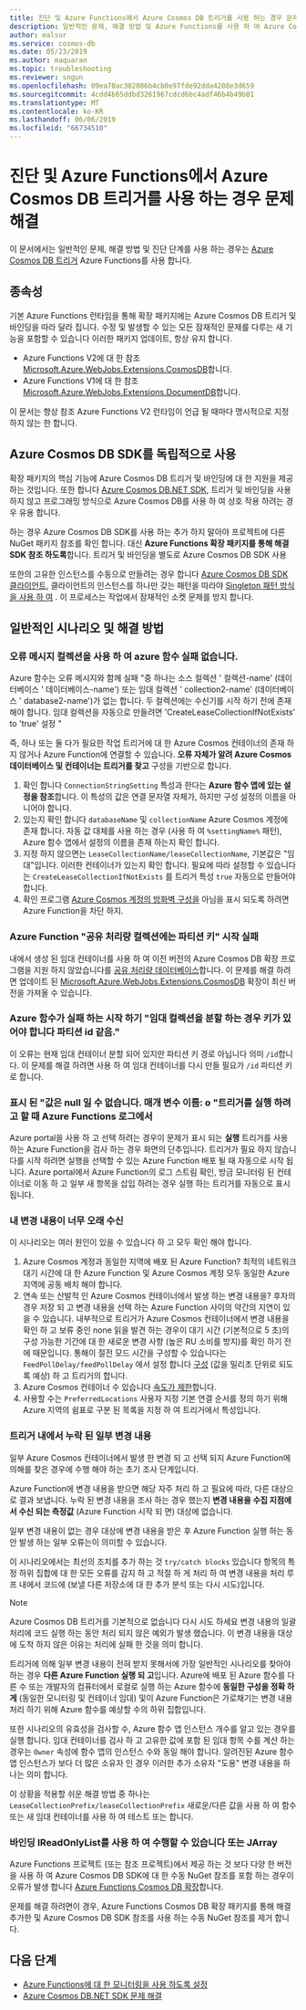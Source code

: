 ```yaml
---
title: 진단 및 Azure Functions에서 Azure Cosmos DB 트리거를 사용 하는 경우 문제 해결
description: 일반적인 문제, 해결 방법 및 Azure Functions를 사용 하 여 Azure Cosmos DB 트리거를 사용 하는 경우 진단 단계
author: ealsur
ms.service: cosmos-db
ms.date: 05/23/2019
ms.author: maquaran
ms.topic: troubleshooting
ms.reviewer: sngun
ms.openlocfilehash: 09ea70ac302806b4cb0e97fde92dda4208e3d659
ms.sourcegitcommit: 4cdd4b65ddbd3261967cdcd6bc4adf46b4b49b01
ms.translationtype: MT
ms.contentlocale: ko-KR
ms.lasthandoff: 06/06/2019
ms.locfileid: "66734510"
---
```

# <a name="diagnose-and-troubleshoot-issues-when-using-azure-cosmos-db-trigger-in-azure-functions"></a>진단 및 Azure Functions에서 Azure Cosmos DB 트리거를 사용 하는 경우 문제 해결

이 문서에서는 일반적인 문제, 해결 방법 및 진단 단계를 사용 하는 경우는 [Azure Cosmos DB 트리거](change-feed-functions.md) Azure Functions를 사용 합니다.

## <a name="dependencies"></a>종속성

기본 Azure Functions 런타임을 통해 확장 패키지에는 Azure Cosmos DB 트리거 및 바인딩을 따라 달라 집니다. 수정 및 발생할 수 있는 모든 잠재적인 문제를 다루는 새 기능을 포함할 수 있습니다 이러한 패키지 업데이트, 항상 유지 합니다.

* Azure Functions V2에 대 한 참조 [Microsoft.Azure.WebJobs.Extensions.CosmosDB](https://www.nuget.org/packages/Microsoft.Azure.WebJobs.Extensions.CosmosDB)합니다.
* Azure Functions V1에 대 한 참조 [Microsoft.Azure.WebJobs.Extensions.DocumentDB](https://www.nuget.org/packages/Microsoft.Azure.WebJobs.Extensions.DocumentDB)합니다.

이 문서는 항상 참조 Azure Functions V2 런타임이 언급 될 때마다 명시적으로 지정 하지 않는 한 합니다.

## <a name="consume-the-azure-cosmos-db-sdk-independently"></a>Azure Cosmos DB SDK를 독립적으로 사용

확장 패키지의 핵심 기능에 Azure Cosmos DB 트리거 및 바인딩에 대 한 지원을 제공 하는 것입니다. 또한 합니다 [Azure Cosmos DB.NET SDK](sql-api-sdk-dotnet-core.md), 트리거 및 바인딩을 사용 하지 않고 프로그래밍 방식으로 Azure Cosmos DB를 사용 하 여 상호 작용 하려는 경우 유용 합니다.

하는 경우 Azure Cosmos DB SDK를 사용 하는 추가 하지 말아야 프로젝트에 다른 NuGet 패키지 참조를 확인 합니다. 대신 **Azure Functions 확장 패키지를 통해 해결 SDK 참조 하도록**합니다. 트리거 및 바인딩을 별도로 Azure Cosmos DB SDK 사용

또한의 고유한 인스턴스를 수동으로 만들려는 경우 합니다 [Azure Cosmos DB SDK 클라이언트](./sql-api-sdk-dotnet-core.md), 클라이언트의 인스턴스를 하나만 갖는 패턴을 따라야 [Singleton 패턴 방식을 사용 하 여](../azure-functions/manage-connections.md#documentclient-code-example-c) . 이 프로세스는 작업에서 잠재적인 소켓 문제를 방지 합니다.

## <a name="common-scenarios-and-workarounds"></a>일반적인 시나리오 및 해결 방법

### <a name="azure-function-fails-with-error-message-collection-doesnt-exist"></a>오류 메시지 컬렉션을 사용 하 여 azure 함수 실패 없습니다.

Azure 함수는 오류 메시지와 함께 실패 "중 하나는 소스 컬렉션 ' 컬렉션-name' (데이터베이스 ' 데이터베이스-name') 또는 임대 컬렉션 ' collection2-name' (데이터베이스 ' database2-name')가 없는 합니다. 두 컬렉션에는 수신기를 시작 하기 전에 존재 해야 합니다. 임대 컬렉션을 자동으로 만들려면 'CreateLeaseCollectionIfNotExists' to 'true' 설정 "

즉, 하나 또는 둘 다가 필요한 작업 트리거에 대 한 Azure Cosmos 컨테이너의 존재 하지 않거나 Azure Function에 연결할 수 있습니다. **오류 자체가 알려 Azure Cosmos 데이터베이스 및 컨테이너는 트리거를 찾고** 구성을 기반으로 합니다.

1. 확인 합니다 `ConnectionStringSetting` 특성과 한다는 **Azure 함수 앱에 있는 설정을 참조**합니다. 이 특성의 값은 연결 문자열 자체가, 하지만 구성 설정의 이름을 아니어야 합니다.
2. 있는지 확인 합니다 `databaseName` 및 `collectionName` Azure Cosmos 계정에 존재 합니다. 자동 값 대체를 사용 하는 경우 (사용 하 여 `%settingName%` 패턴), Azure 함수 앱에서 설정의 이름을 존재 하는지 확인 합니다.
3. 지정 하지 않으면는 `LeaseCollectionName/leaseCollectionName`, 기본값은 "임대"입니다. 이러한 컨테이너가 있는지 확인 합니다. 필요에 따라 설정할 수 있습니다는 `CreateLeaseCollectionIfNotExists` 를 트리거 특성 `true` 자동으로 만들어야 합니다.
4. 확인 프로그램 [Azure Cosmos 계정의 방화벽 구성을](how-to-configure-firewall.md) 아님을 표시 되도록 하려면 Azure Function을 차단 하지.

### <a name="azure-function-fails-to-start-with-shared-throughput-collection-should-have-a-partition-key"></a>Azure Function "공유 처리량 컬렉션에는 파티션 키" 시작 실패

내에서 생성 된 임대 컨테이너를 사용 하 여 이전 버전의 Azure Cosmos DB 확장 프로그램을 지원 하지 않았습니다를 [공유 처리량 데이터베이스](./set-throughput.md#set-throughput-on-a-database)합니다. 이 문제를 해결 하려면 업데이트 된 [Microsoft.Azure.WebJobs.Extensions.CosmosDB](https://www.nuget.org/packages/Microsoft.Azure.WebJobs.Extensions.CosmosDB) 확장이 최신 버전을 가져올 수 있습니다.

### <a name="azure-function-fails-to-start-with-the-lease-collection-if-partitioned-must-have-partition-key-equal-to-id"></a>Azure 함수가 실패 하는 시작 하기 "임대 컬렉션을 분할 하는 경우 키가 있어야 합니다 파티션 id 같음."

이 오류는 현재 임대 컨테이너 분할 되어 있지만 파티션 키 경로 아닙니다 의미 `/id`합니다. 이 문제를 해결 하려면 사용 하 여 임대 컨테이너를 다시 만들 필요가 `/id` 파티션 키로 합니다.

### <a name="you-see-a-value-cannot-be-null-parameter-name-o-in-your-azure-functions-logs-when-you-try-to-run-the-trigger"></a>표시 된 "값은 null 일 수 없습니다. 매개 변수 이름: o "트리거를 실행 하려고 할 때 Azure Functions 로그에서

Azure portal을 사용 하 고 선택 하려는 경우이 문제가 표시 되는 **실행** 트리거를 사용 하는 Azure Function을 검사 하는 경우 화면의 단추입니다. 트리거가 필요 하지 않습니다를 시작 하려면 실행을 선택할 수 있는 Azure Function 배포 될 때 자동으로 시작 됩니다. Azure portal에서 Azure Function의 로그 스트림 확인, 방금 모니터링 된 컨테이너로 이동 하 고 일부 새 항목을 삽입 하려는 경우 실행 하는 트리거를 자동으로 표시 됩니다.

### <a name="my-changes-take-too-long-be-received"></a>내 변경 내용이 너무 오래 수신

이 시나리오는 여러 원인이 있을 수 있습니다 하 고 모두 확인 해야 합니다.

1. Azure Cosmos 계정과 동일한 지역에 배포 된 Azure Function? 최적의 네트워크 대기 시간에 대 한 Azure Function 및 Azure Cosmos 계정 모두 동일한 Azure 지역에 공동 배치 해야 합니다.
2. 연속 또는 산발적 인 Azure Cosmos 컨테이너에서 발생 하는 변경 내용을?
후자의 경우 저장 되 고 변경 내용을 선택 하는 Azure Function 사이의 약간의 지연이 있을 수 있습니다. 내부적으로 트리거가 Azure Cosmos 컨테이너에서 변경 내용을 확인 하 고 보류 중인 none 읽을 발견 하는 경우이 대기 시간 (기본적으로 5 초)의 구성 가능한 기간에 대 한 새로운 변경 사항 (높은 RU 소비를 방지)를 확인 하기 전에 때문입니다. 통해이 절전 모드 시간을 구성할 수 있습니다는 `FeedPollDelay/feedPollDelay` 에서 설정 합니다 [구성](../azure-functions/functions-bindings-cosmosdb-v2.md#trigger---configuration) (값을 밀리초 단위로 되도록 예상) 하 고 트리거의 합니다.
3. Azure Cosmos 컨테이너 수 있습니다 [속도가 제한](./request-units.md)합니다.
4. 사용할 수는 `PreferredLocations` 사용자 지정 기본 연결 순서를 정의 하기 위해 Azure 지역의 쉼표로 구분 된 목록을 지정 하 여 트리거에서 특성입니다.

### <a name="some-changes-are-missing-in-my-trigger"></a>트리거 내에서 누락 된 일부 변경 내용

일부 Azure Cosmos 컨테이너에서 발생 한 변경 되 고 선택 되지 Azure Function에 의해를 찾은 경우에 수행 해야 하는 초기 조사 단계입니다.

Azure Function에 변경 내용을 받으면 해당 자주 처리 하 고 필요에 따라, 다른 대상으로 결과 보냅니다. 누락 된 변경 내용을 조사 하는 경우 했는지 **변경 내용을 수집 지점에서 수신 되는 측정값** (Azure Function 시작 되 면) 대상에 없습니다.

일부 변경 내용이 없는 경우 대상에 변경 내용을 받은 후 Azure Function 실행 하는 동안 발생 하는 일부 오류는이 의미할 수 있습니다.

이 시나리오에서는 최선의 조치를 추가 하는 것 `try/catch blocks` 있습니다 항목의 특정 하위 집합에 대 한 모든 오류를 감지 하 고 적절 하 게 처리 하 여 변경 내용을 처리 루프 내에서 코드에 (보낼 다른 저장소에 대 한 추가 분석 또는 다시 시도)입니다. 

> [!NOTE]
> Azure Cosmos DB 트리거를 기본적으로 없습니다 다시 시도 하세요 변경 내용의 일괄 처리에 코드 실행 하는 동안 처리 되지 않은 예외가 발생 했습니다. 이 변경 내용을 대상에 도착 하지 않은 이유는 처리에 실패 한 것을 의미 합니다.

트리거에 의해 일부 변경 내용이 전혀 받지 못해서에 가장 일반적인 시나리오를 찾아야 하는 경우 **다른 Azure Function 실행 되 고**입니다. Azure에 배포 된 Azure 함수를 다른 수 또는 개발자의 컴퓨터에서 로컬로 실행 하는 Azure 함수에 **동일한 구성을 정확 하 게** (동일한 모니터링 및 컨테이너 임대) 및이 Azure Function은 가로채기는 변경 내용 처리 하기 위해 Azure 함수를 예상할 수의 하위 집합입니다.

또한 시나리오의 유효성을 검사할 수, Azure 함수 앱 인스턴스 개수를 알고 있는 경우를 실행 합니다. 임대 컨테이너를 검사 하 고 고유한 값에 포함 된 임대 항목 수를 계산 하는 경우는 `Owner` 속성에 함수 앱의 인스턴스 수와 동일 해야 합니다. 알려진된 Azure 함수 앱 인스턴스가 보다 더 많은 소유자 인 경우 이러한 추가 소유자 "도용" 변경 내용을 하나는 의미 합니다.

이 상황을 적용할 쉬운 해결 방법 중 하나는 `LeaseCollectionPrefix/leaseCollectionPrefix` 새로운/다른 값을 사용 하 여 함수 또는 새 임대 컨테이너를 사용 하 여 테스트 또는 합니다.

### <a name="binding-can-only-be-done-with-ireadonlylistdocument-or-jarray"></a>바인딩 IReadOnlyList를 사용 하 여 수행할 수 있습니다<Document> 또는 JArray

Azure Functions 프로젝트 (또는 참조 프로젝트)에서 제공 하는 것 보다 다양 한 버전을 사용 하 여 Azure Cosmos DB SDK에 대 한 수동 NuGet 참조를 포함 하는 경우이 오류가 발생 합니다 [Azure Functions Cosmos DB 확장](./troubleshoot-changefeed-functions.md#dependencies)합니다.

문제를 해결 하려면이 경우, Azure Functions Cosmos DB 확장 패키지를 통해 해결 추가한 및 Azure Cosmos DB SDK 참조를 사용 하는 수동 NuGet 참조를 제거 합니다.

## <a name="next-steps"></a>다음 단계

* [Azure Functions에 대 한 모니터링을 사용 하도록 설정](../azure-functions/functions-monitoring.md)
* [Azure Cosmos DB.NET SDK 문제 해결](./troubleshoot-dot-net-sdk.md)